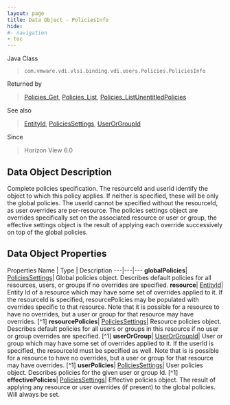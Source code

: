 ```yaml
---
layout: page
title: Data Object - PoliciesInfo
hide:
#- navigation
- toc
---
```






Java Class
> `com.vmware.vdi.vlsi.binding.vdi.users.Policies.PoliciesInfo`

Returned by
> [Policies_Get](vdi.users.Policies.md#get), [Policies_List](vdi.users.Policies.md#list), [Policies_ListUnentitledPolicies](vdi.users.Policies.md#listUnentitledPolicies)

See also
> [EntityId](vdi.EntityId.md), [PoliciesSettings](vdi.users.Policies.PoliciesSettings.md), [UserOrGroupId](vdi.entity.UserOrGroupId.md)

Since
> Horizon View 6.0


## Data Object Description

Complete policies specification. The resourceId and userId identify the object to which this policy applies. If neither is specified, these will be only the global policies. The userId cannot be specified without the resourceId, as user overrides are per-resource. The policies settings object are overrides specifically set on the associated resource or user or group, the effective settings object is the result of applying each override successively on top of the global policies.

## Data Object Properties
Properties
Name |  Type |  Description
---|---|---
**globalPolicies**| [PoliciesSettings](vdi.users.Policies.PoliciesSettings.md)|  Global policies object. Describes default policies for all resources, users, or groups if no overrides are specified.
**resource**| [EntityId](vdi.EntityId.md)|  Entity Id of a resource which may have some set of overrides applied to it. If the resourceId is specified, resourcePolicies may be populated with overrides specific to that resource. Note that it is possible for a resource to have no overrides, but a user or group for that resource may have overrides. [^1]
**resourcePolicies**| [PoliciesSettings](vdi.users.Policies.PoliciesSettings.md)|  Resource policies object. Describes default policies for all users or groups in this resource if no user or group overrides are specified. [^1]
**userOrGroup**| [UserOrGroupId](vdi.entity.UserOrGroupId.md)|  User or group which may have some set of overrides applied to it. If the userId is specified, the resourceId must be specified as well. Note that is is possible for a resource to have no overrides, but a user or group for that resource may have overrides. [^1]
**userPolicies**| [PoliciesSettings](vdi.users.Policies.PoliciesSettings.md)|  User policies object. Describes policies for the given user or group Id. [^1]
**effectivePolicies**| [PoliciesSettings](vdi.users.Policies.PoliciesSettings.md)|  Effective policies object. The result of applying any resource or user overrides (if present) to the global policies. Will always be set.
 


 
